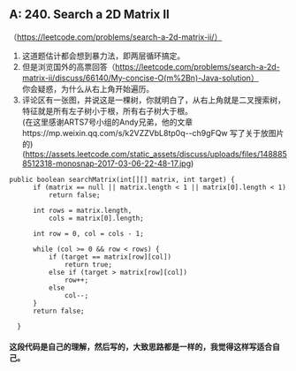 
## A: 240. Search a 2D Matrix II
（https://leetcode.com/problems/search-a-2d-matrix-ii/）
  1. 这道题估计都会想到暴力法，即两层循环搞定。
  2. 但是浏览国外的高票回答（https://leetcode.com/problems/search-a-2d-matrix-ii/discuss/66140/My-concise-O(m%2Bn)-Java-solution）  
  你会疑惑，为什么从右上角开始遍历。
  3. 评论区有一张图，并说这是一棵树，你就明白了，从右上角就是二叉搜索树，特征就是所有左子树小于根，所有右子树大于根。  
  (在这里感谢ARTS7号小组的Andy兄弟，他的文章https://mp.weixin.qq.com/s/k2VZZVbL8tp0q--ch9gFQw 写了关于放图片的)  
  (https://assets.leetcode.com/static_assets/discuss/uploads/files/1488858512318-monosnap-2017-03-06-22-48-17.jpg)
  ```javascrit
  public boolean searchMatrix(int[][] matrix, int target) {
        if (matrix == null || matrix.length < 1 || matrix[0].length < 1) 
            return false;
        
        int rows = matrix.length,
            cols = matrix[0].length;
        
        int row = 0, col = cols - 1;
        
        while (col >= 0 && row < rows) {
            if (target == matrix[row][col])
                return true;
            else if (target > matrix[row][col])
                row++;
            else
                col--;
        }
        return false;
        
    }
  ```
  #### 这段代码是自己的理解，然后写的，大致思路都是一样的，我觉得这样写适合自己。
